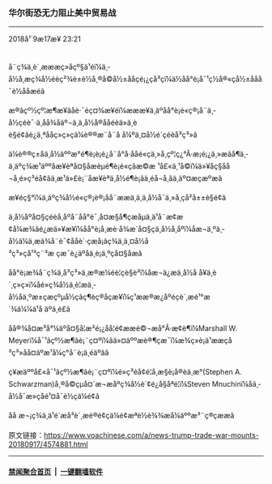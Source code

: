### 华尔街恐无力阻止美中贸易战
------------------------

<div class="published">
 <span class="date" title="ä¸­å½æ¶é´">
  <time datetime="2018-09-17T23:21:17+08:00">
   2018å¹´9æ17æ¥ 23:21
  </time>
 </span>
</div>
<br/>
<div class="wsw">
 <p>
  å¨ç¾ä¸­è´¸æææç»­åçº§ä¹éï¼ä¸­å½å¸æç¾å½éèç²¾è±è½å¸®å©å½±ååçé¡¿çå³ç­ï¼ä½åå°è¡å¯¹ç½å®«çå½±ååå¯è½ååæéã
 </p>
 <p>
  æ®ãçº½çº¦æ¶æ¥ãåè·¯éç¤¾æ¥éï¼æææ¥ä¸äºåå°è¡é«ç®¡å¨ä¸­å½çéè¯·ä¸åå¾åäº¬ä¸ä¸­å½å®ååéèä»ä¸èè§é¢ãè¿ä¸ªååç»ç»çä¼è®®æ¨å¨å å¼ºä¸¤å½é´çéèå³ç³»ã
 </p>
 <p>
  ä¼è®®ç±åä¸­å½äººæ°é¶è¡è¡é¿å¨å°å·ååé«çä¸»å¸­çº¦ç¿°Â·æ¡é¡¿ä¸»æãå¶ä¸­ä¸äºç¾æ¹äººåæ¥èªå¤§åæèµé¶è¡é«çãæ©æ ¹å£«ä¸¹å©ï¼ä»¥åç§åå¬å¸é»ç³éå¢ãä¸­æ¹ä»£è¡¨åæ¥èªä¸­å½é¶è¡ãä¸­éå¬å¸ãä¸äº¤æç­æºæã
 </p>
 <p>
  æ¥éç§°ï¼ä¸äºç¾å½é«ç®¡è®¡åå¨ææä¸ä¸ä¸­å½å¯ä¸»å¸­çå²å±±è§é¢ã
 </p>
 <p>
  ä¸­å½åºå¤§çéèå¸åºå¨åå°è¯¸å¤æ§å¶çæåµä¸ä¹å¨æ¢æ¢å¼æ¾ãé¿æä»¥æ¥ï¼åå°è¡å¸æè·å¾æ´å¤§çä¸­å½å¸åºï¼åæ¬ä¸ºä¸­å½ä¼ä¸æä¾å¨è¯¢ååè´·ç­æå¡ãç¾ä¸­ä¸¤å½å³ç³»çå¹³ç¨³æ çæ¯è¿äºåä¸è¡ä¸ºçå¤§åæã
 </p>
 <p>
  åå°è¡æ¾å¨ç¾ä¸­å³ç³»ä¸æ®æ¼éè¦çè§è²ï¼åæ¬ä¿æä¸­å½å å¥ä¸è´¸ç»ç»ï¼åé»ç¾å½ä¸è¦æä¸­å½åä¸ºæ±çæçºµå½ç­ãç¶èç®åçæ¥ï¼ç¹ææ®æ¿åºéçè´¸æé¹°æ´¾ä¼¼ä¹å äºä¸é£ã
 </p>
 <p>
  åå®¾å¤æ³å°¼äºå¤§å­¦æ²é¡¿åå­¦é¢ææé©¬æ­å°Â·æ¢è¶ï¼Marshall W. Meyerï¼å¯¹ãçº½æ¶ãè¡¨ç¤ºï¼âä»¤äººæè®¶çæ¯ï¼æ¾ç»è¡ä¹ææçå³ç³»åå¤äºæ¹å¼ç°å¨è¡ä¸éäºãâ
 </p>
 <p>
  ç¥æäººå£«å¯¹ãçº½æ¶ãè¡¨ç¤ºï¼é»ç³éå¢é¦å¸­æ§è¡å®èä¸æ°(Stephen A. Schwarzman)å¸®å©çµå¤´æ¬æåºç¾å½è´¢é¿å§åªé¦ï¼Steven Mnuchinï¼åä¸­å½å¯æ»çåé¹¤å¯è½çä¼é¢ã
 </p>
 <p>
  åå æ¬¡ç¾ä¸­ä¹é´æå³è´¸æé®é¢çä¼é¢æªè½è¾¾æå¼äººæ³¨ç®çææã
 </p>
</div>

原文链接：https://www.voachinese.com/a/news-trump-trade-war-mounts-20180917/4574881.html


------------------------
#### [禁闻聚合首页](https://github.com/gfw-breaker/banned-news/blob/master/README.md) &nbsp;|&nbsp;  [一键翻墙软件](https://github.com/gfw-breaker/nogfw/blob/master/README.md)